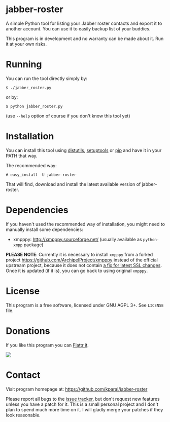 jabber-roster
=============

A simple Python tool for listing your Jabber roster contacts and export it to another account. You can use it to easily backup list of your buddies.

This program is in development and no warranty can be made about it. Run it at your own risks.

Running
=======

You can run the tool directly simply by:

    $ ./jabber_roster.py

or by:

    $ python jabber_roster.py

(use `--help` option of course if you don't know this tool yet)


Installation
============

You can install this tool using [distutils][], [setuptools][] or [pip][] and have it in your PATH that way.

The recommended way:

    # easy_install -U jabber-roster

That will find, download and install the latest available version of jabber-roster.

[distutils]:  http://docs.python.org/install/index.html#install-index
[setuptools]: http://peak.telecommunity.com/DevCenter/setuptools
[pip]:        http://pip.openplans.org/


Dependencies
============

If you haven't used the recommended way of installation, you might need to manually install some dependencies:

 * xmpppy: <http://xmpppy.sourceforge.net/> (usually available as `python-xmpp` package)

**PLEASE NOTE**: Currently it is necessary to install `xmpppy` from a forked
project <https://github.com/ArchipelProject/xmpppy> instead of the official
upstream project, because it does not contain
[a fix for latest SSL changes](https://github.com/ArchipelProject/xmpppy/commit/c61c64972b12d3bfeca7200a18965886cbf51263).
Once it is updated (if it is), you can go back to using original `xmpppy`.


License
=======

This program is a free software, licensed under GNU AGPL 3+. See `LICENSE` file.


Donations
=========

If you like this program you can [Flattr it](https://flattr.com/thing/78799/jabber-roster).

[![](http://api.flattr.com/button/flattr-badge-large.png)](https://flattr.com/thing/78799/jabber-roster)


Contact
=======

Visit program homepage at: <https://github.com/kparal/jabber-roster>

Please report all bugs to the [issue tracker](https://github.com/kparal/jabber-roster/issues), but don't request new features unless you have a patch for it. This is a small personal project and I don't plan to spend much more time on it. I will gladly merge your patches if they look reasonable.

